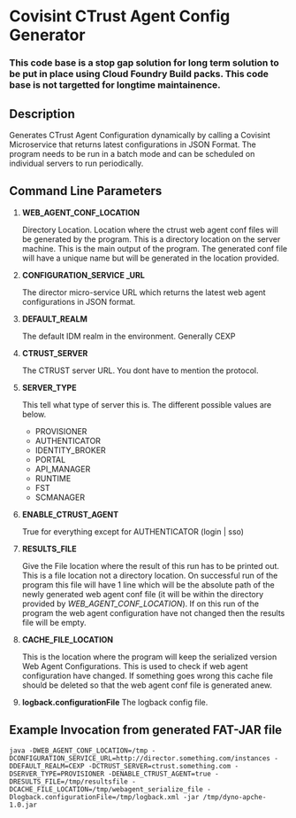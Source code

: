 # Covisint CTrust Agent Config Generator

### This code base is a stop gap solution for long term solution to be put in place using Cloud Foundry Build packs. This code base is not targetted for longtime maintainence.

## Description
Generates CTrust Agent Configuration dynamically by calling a Covisint Microservice that returns latest configurations in JSON Format. The program needs to be run in a batch mode and can be scheduled on individual servers to run periodically.

## Command Line Parameters
1. **WEB_AGENT_CONF_LOCATION**

   Directory Location. Location where the ctrust web agent conf files will be generated by the program. This is a directory location on the server machine. This is the main output of the program.
   The generated conf file will have a unique name but will be generated in the location provided.

2. **CONFIGURATION_SERVICE _URL**

   The director micro-service URL which returns the latest web agent configurations in JSON format.
 
3. **DEFAULT_REALM** 

   The default IDM realm in the environment. Generally CEXP
   
4. **CTRUST_SERVER**

   The CTRUST server URL. You dont have to mention the protocol.
   
5. **SERVER_TYPE**

   This tell what type of server this is. The different possible values are below.
   - PROVISIONER
   - AUTHENTICATOR
   - IDENTITY_BROKER
   - PORTAL
   - API_MANAGER
   - RUNTIME
   - FST
   - SCMANAGER
   
6. **ENABLE_CTRUST_AGENT**

   True for everything except  for AUTHENTICATOR (login | sso)
   
7. **RESULTS_FILE**

   Give the File location where the result of this run has to be printed out. This is a file location not a directory location. 
	On successful run of the program this file will have 1 line which will be the absolute path of the newly generated web agent conf file (it will be within the directory provided by *WEB_AGENT_CONF_LOCATION*). 
	If on this run of the program the web agent configuration have not changed then the results file will be empty.
	
8. **CACHE_FILE_LOCATION**

   This is the location where the program will keep the serialized version Web Agent Configurations. 
   This is used to check if web agent configuration have changed. If something goes wrong this cache file should be deleted so that the web agent conf file is generated anew.

9. **logback.configurationFile** 
   The logback config file. 
   
## Example Invocation from generated FAT-JAR file
```
java -DWEB_AGENT_CONF_LOCATION=/tmp -DCONFIGURATION_SERVICE_URL=http://director.something.com/instances -DDEFAULT_REALM=CEXP -DCTRUST_SERVER=ctrust.something.com -DSERVER_TYPE=PROVISIONER -DENABLE_CTRUST_AGENT=true -DRESULTS_FILE=/tmp/resultsfile -DCACHE_FILE_LOCATION=/tmp/webagent_serialize_file -Dlogback.configurationFile=/tmp/logback.xml -jar /tmp/dyno-apche-1.0.jar
```